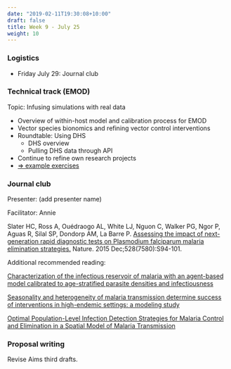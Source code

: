 ```yaml
---
date: "2019-02-11T19:30:08+10:00"
draft: false
title: Week 9 - July 25
weight: 10
---
```


<!--more-->

### Logistics

- Friday July 29: Journal club

### Technical track (EMOD)

Topic: Infusing simulations with real data

- Overview of within-host model and calibration process for EMOD
- Vector species bionomics and refining vector control interventions
- Roundtable: Using DHS
    + DHS overview
    + Pulling DHS data through API
- Continue to refine own research projects
- [=> example exercises](https://github.com/numalariamodeling/faculty-enrich-2022-examples#week-9-infusing-simulations-with-real-data-)

### Journal club

Presenter: (add presenter name)

Facilitator: Annie

Slater HC, Ross A, Ouédraogo AL, White LJ, Nguon C, Walker PG, Ngor P, Aguas R, Silal SP, Dondorp AM, La Barre P. [Assessing the impact of next-generation rapid diagnostic tests on Plasmodium falciparum malaria elimination strategies.](https://www.nature.com/articles/nature16040) Nature. 2015 Dec;528(7580):S94-101.

Additional recommended reading:

[Characterization of the infectious reservoir of malaria with an agent-based model calibrated to age-stratified parasite densities and infectiousness](https://malariajournal.biomedcentral.com/articles/10.1186/s12936-015-0751-y)

[Seasonality and heterogeneity of malaria transmission determine success of interventions in high-endemic settings: a modeling study](https://bmcinfectdis.biomedcentral.com/articles/10.1186/s12879-018-3319-y)

[Optimal Population-Level Infection Detection Strategies for Malaria Control and Elimination in a Spatial Model of Malaria Transmission](https://journals.plos.org/ploscompbiol/article?id=10.1371/journal.pcbi.1004707)

### Proposal writing

Revise Aims third drafts.